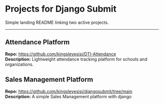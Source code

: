 # Projects for Django Submit

Simple landing README linking two active projects.

---

##  Attendance Platform
**Repo:** https://github.com/kingsleyesisi/DTI-Attendance  
**Description:** Lightweight attendance tracking platform for schools and organizations.


##  Sales Management Platform
**Repo:** https://github.com/kingsleyesisi/djangosubmit/tree/main 
**Description:** A simple Sales Management platform with django


